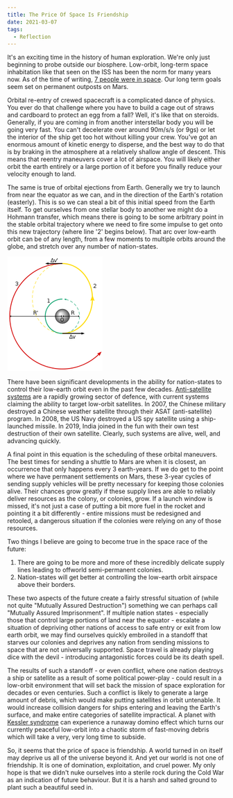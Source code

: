```yaml
---
title: The Price Of Space Is Friendship
date: 2021-03-07
tags:
  - Reflection
---
```


It's an exciting time in the history of human exploration. We're only just beginning to probe outside our biosphere. Low-orbit, long-term space inhabitation like that seen on the ISS has been the norm for many years now. As of the time of writing, [7 people were in space]( https://www.howmanypeopleareinspacerightnow.com/). Our long term goals seem set on permanent outposts on Mars.

Orbital re-entry of crewed spacecraft is a complicated dance of physics. You ever do that challenge where you have to build a cage out of straws and cardboard to protect an egg from a fall? Well, it's like that on steroids. Generally, if you are coming in from another interstellar body you will be going very fast. You can't decelerate over around 90m/s/s (or 9gs) or let the interior of the ship get too hot without killing your crew. You've got an enormous amount of kinetic energy to disperse, and the best way to do that is by braking in the atmosphere at a relatively shallow angle of descent. This means that reentry maneuvers cover a lot of airspace. You will likely either orbit the earth entirely or a large portion of it before you finally reduce your velocity enough to land.

The same is true of orbital ejections from Earth. Generally we try to launch from near the equator as we can, and in the direction of the Earth's rotation (easterly). This is so we can steal a bit of this initial speed from the Earth itself. To get ourselves from one stellar body to another we might do a Hohmann transfer, which means there is going to be some arbitrary point in the stable orbital trajectory where we need to fire some impulse to get onto this new trajectory (where line '2' begins below). That arc over low-earth orbit can be of any length, from a few moments to multiple orbits around the globe, and stretch over any number of nation-states.

![A diagram of a Hohmann transfer, credit to WikiCommons](220px-Hohmann_transfer_orbit.svg.png)

There have been significant developments in the ability for nation-states to control their low-earth orbit even in the past few decades. [Anti-satellite systems](https://en.wikipedia.org/wiki/Anti-satellite_weapon) are a rapidly growing sector of defence, with current systems claiming the ability to target low-orbit satellites. In 2007, the Chinese military destroyed a Chinese weather satellite through their ASAT (anti-satellite) program. In 2008, the US Navy destroyed a US spy satellite using a ship-launched missile. In 2019, India joined in the fun with their own test destruction of their own satellite. Clearly, such systems are alive, well, and advancing quickly.

A final point in this equation is the scheduling of these orbital maneuvers. The best times for sending a shuttle to Mars are when it is closest, an occurrence that only happens every 3 earth-years. If we do get to the point where we have permanent settlements on Mars, these 3-year cycles of sending supply vehicles will be pretty necessary for keeping those colonies alive. Their chances grow greatly if these supply lines are able to reliably deliver resources as the colony, or colonies, grow. If a launch window is missed, it's not just a case of putting a bit more fuel in the rocket and pointing it a bit differently - entire missions must be redesigned and retooled, a dangerous situation if the colonies were relying on any of those resources.

Two things I believe are going to become true in the space race of the future:

1) There are going to be more and more of these incredibly delicate supply lines leading to offworld semi-permanent colonies.
2) Nation-states will get better at controlling the low-earth orbit airspace above their borders.

These two aspects of the future create a fairly stressful situation of (while not quite "Mutually Assured Destruction") something we can perhaps call "Mutually Assured Imprisonment". If multiple nation states - especially those that control large portions of land near the equator - escalate a situation of depriving other nations of access to safe entry or exit from low earth orbit, we may find ourselves quickly embroiled in a standoff that starves our colonies and deprives any nation from sending missions to space that are not universally supported. Space travel is already playing dice with the devil - introducing antagonistic forces could be its death spell.

The results of such a standoff - or even conflict, where one nation destroys a ship or satellite as a result of some political power-play - could result in a low-orbit environment that will set back the mission of space exploration for decades or even centuries. Such a conflict is likely to generate a large amount of debris, which would make putting satellites in orbit untenable. It would increase collision dangers for ships entering and leaving the Earth's surface, and make entire categories of satellite impractical. A planet with [Kessler syndrome](https://en.wikipedia.org/wiki/Kessler_syndrome) can experience a runaway domino effect which turns our currently peaceful low-orbit into a chaotic storm of fast-moving debris which will take a very, very long time to subside.

So, it seems that the price of space is friendship. A world turned in on itself may deprive us all of the universe beyond it. And yet our world is not one of friendship. It is one of domination, exploitation, and cruel power. My only hope is that we didn't nuke ourselves into a sterile rock during the Cold War as an indication of future behaviour. But it is a harsh and salted ground to plant such a beautiful seed in.